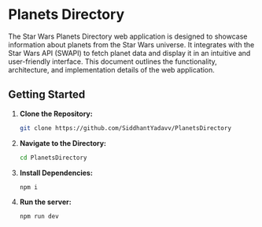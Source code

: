 # Planets Directory

The Star Wars Planets Directory web application is designed to showcase information about planets from the Star Wars universe. It integrates with the Star Wars API (SWAPI) to fetch planet data and display it in an intuitive and user-friendly interface. This document outlines the functionality, architecture, and implementation details of the web application.

## Getting Started
1. **Clone the Repository:**
   ```bash
   git clone https://github.com/SiddhantYadavv/PlanetsDirectory

2. **Navigate to the Directory:**
   ```bash
   cd PlanetsDirectory
3. **Install Dependencies:**
   ```bash
   npm i
4. **Run the server:**
   ```bash
   npm run dev

